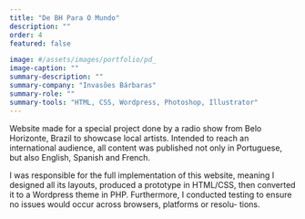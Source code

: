 ```yaml
---
title: "De BH Para O Mundo"
description: ""
order: 4
featured: false

image: #/assets/images/portfolio/pd_
image-caption: ""
summary-description: ""
summary-company: "Invasões Bárbaras"
summary-role: ""
summary-tools: "HTML, CSS, Wordpress, Photoshop, Illustrator"
---
```


Website made for a special project done by a radio show from Belo Horizonte, Brazil to showcase local artists. Intended to reach an international audience, all content was published not only in Portuguese, but also English, Spanish and French.

I was responsible for the full implementation of this website, meaning I designed all its layouts, produced a prototype in HTML/CSS, then converted it to a Wordpress theme in PHP. Furthermore, I conducted testing to ensure no issues would occur
across browsers, platforms or resolu-
tions.